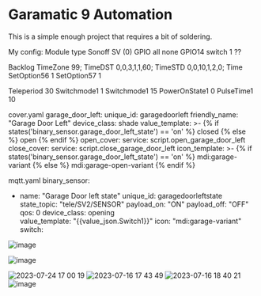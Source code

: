 # Garamatic 9 Automation

This is a simple enough project that requires a bit of soldering.

My config:
Module type Sonoff SV (0)
GPIO all none
GPIO14 switch 1 ??

Backlog TimeZone 99; TimeDST 0,0,3,1,1,60; TimeSTD 0,0,10,1,2,0; Time
SetOption56 1
SetOption57 1

Teleperiod 30
Switchmode1 1
Switchmode1 15
PowerOnState1 0
PulseTime1 10

cover.yaml
    garage_door_left:
      unique_id: garagedoorleft
      friendly_name: "Garage Door Left"
      device_class: shade
      value_template: >-
        {% if states('binary_sensor.garage_door_left_state') == 'on' %}
          closed
        {% else %}
          open
        {% endif %}
      open_cover:
        service: script.open_garage_door_left
      close_cover:
        service: script.close_garage_door_left
      icon_template: >-
        {% if states('binary_sensor.garage_door_left_state') == 'on' %}
          mdi:garage-variant
        {% else %}
          mdi:garage-open-variant
        {% endif %}

mqtt.yaml
binary_sensor:
  - name: "Garage Door left state"
    unique_id: garagedoorleftstate
    state_topic: "tele/SV2/SENSOR"
    payload_on: "ON"
    payload_off: "OFF"
    qos: 0
    device_class: opening  
    value_template: "{{value_json.Switch1}}"
    icon: "mdi:garage-variant"
switch:




![image](https://github.com/PhillyGilly/Garamatic9Automation/assets/56273663/1fae7832-9901-4714-ae9d-fc9e29d65ba7)

![image](https://github.com/PhillyGilly/Garamatic9Automation/assets/56273663/1def7664-b5b5-4ef1-a0ab-75fc3b889812)

![2023-07-24 17 00 19](https://github.com/PhillyGilly/Garamatic9Automation/assets/56273663/f7a34c53-6cc3-4958-99a1-c24e9b0c9967)
![2023-07-16 17 43 49](https://github.com/PhillyGilly/Garamatic9Automation/assets/56273663/afae2f65-65d6-4334-9891-679b19f057cc)
![2023-07-16 18 40 21](https://github.com/PhillyGilly/Garamatic9Automation/assets/56273663/2aa252b0-a159-4b33-8343-06fa8d5a45b2)
![image](https://github.com/PhillyGilly/Garamatic9Automation/assets/56273663/2bdc5b0c-001d-4316-ae36-7f4ae3927d42)
